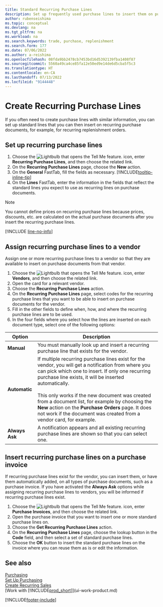 ```yaml
---
title: Standard Recurring Purchase Lines
description: Set up frequently used purchase lines to insert them on purchase documents and quickly fill the lines with standard information.
author: rubenseishima
ms.topic: conceptual
ms.devlang: na
ms.tgt_pltfrm: na
ms.workload: na
ms.search.keywords: trade, purchase, replenishment
ms.search.form: 177
ms.date: 07/06/2022
ms.author: a-reishima
ms.openlocfilehash: 08fda9bb2478cb7453bd16d5392139fba1408f87
ms.sourcegitcommit: 5560a49ca4ce85fa12e50ed9e14de6d5cba5f5c3
ms.translationtype: HT
ms.contentlocale: en-CA
ms.lasthandoff: 07/13/2022
ms.locfileid: "9144448"
---
```

# <a name="create-recurring-purchase-lines"></a>Create Recurring Purchase Lines

If you often need to create purchase lines with similar information, you can set up standard lines that you can then insert on recurring purchase documents, for example, for recurring replenishment orders.

## <a name="set-up-recurring-purchase-lines"></a>Set up recurring purchase lines

1. Choose the ![Lightbulb that opens the Tell Me feature.](media/ui-search/search_small.png "Tell me what you want to do") icon, enter **Recurring Purchase Lines**, and then choose the related link.
2. On the **Recurring Purchase Lines** page, choose the **New** action.
3. On the **General** FastTab, fill the fields as necessary. [!INCLUDE[tooltip-inline-tip](includes/tooltip-inline-tip_md.md)]
4. On the **Lines** FastTab, enter the information in the fields that reflect the standard lines you expect to use as recurring lines on purchase documents.

> [!NOTE]
> You cannot define prices on recurring purchase lines because prices, discounts, etc. are calculated on the actual purchase documents after you insert the recurring purchase lines.

[!INCLUDE [line-no-info](includes/line-no-info.md)]

## <a name="assign-recurring-purchase-lines-to-a-vendor"></a>Assign recurring purchase lines to a vendor

Assign one or more recurring purchase lines to a vendor so that they are available to insert on purchase documents from that vendor.

1. Choose the ![Lightbulb that opens the Tell Me feature.](media/ui-search/search_small.png "Tell me what you want to do") icon, enter **Vendors**, and then choose the related link.
2. Open the card for a relevant vendor.
3. Choose the **Recurring Purchase Lines** action.
4. On the **Recurring Purchase Lines** page, select codes for the recurring purchase lines that you want to be able to insert on purchase documents for the vendor.
5. Fill in the other fields to define when, how, and where the recurring purchase lines are to be used.
6. In the four fields where you select how the lines are inserted on each document type, select one of the following options:

|Option|Description|
|------|-----------|
|**Manual**|You must manually look up and insert a recurring purchase line that exists for the vendor.|
|**Automatic**|If multiple recurring purchase lines exist for the vendor, you will get a notification from where you can pick which one to insert. If only one recurring purchase line exists, it will be inserted automatically.<br /><br />This only works if the new document was created from a document list, for example by choosing the **New** action on the **Purchase Orders** page. It does not work if the document was created from a vendor card, for example.|
|**Always Ask**|A notification appears and all existing recurring purchase lines are shown so that you can select one.

## <a name="insert-recurring-purchase-lines-on-a-purchase-invoice"></a>Insert recurring purchase lines on a purchase invoice

If recurring purchase lines exist for the vendor, you can insert them, or have them automatically added, on all types of purchase documents, such as a purchase invoice. If you have activated the **Always Ask** options while assigning recurring purchase lines to vendors, you will be informed if recurring purchase lines exist.

1. Choose the ![Lightbulb that opens the Tell Me feature.](media/ui-search/search_small.png "Tell me what you want to do") icon, enter **Purchase Invoices**, and then choose the related link.
2. Open the purchase invoice that you want to insert one or more standard purchase lines on.
3. Choose the **Get Recurring Purchase Lines** action.
4. On the **Recurring Purchase Lines** page, choose the lookup button in the **Code** field, and then select a set of standard purchase lines.
5. Choose the **OK** button to insert the standard purchase lines on the invoice where you can reuse them as is or edit the information.

## <a name="see-also"></a>See also 

[Purchasing](purchasing-manage-purchasing.md)  
[Set Up Purchasing](purchasing-setup-purchasing.md)  
[Create Recurring Sales](sales-how-work-standard-lines.md)  
[Work with [!INCLUDE[prod_short](includes/prod_short.md)]](ui-work-product.md)  

[!INCLUDE[footer-include](includes/footer-banner.md)]